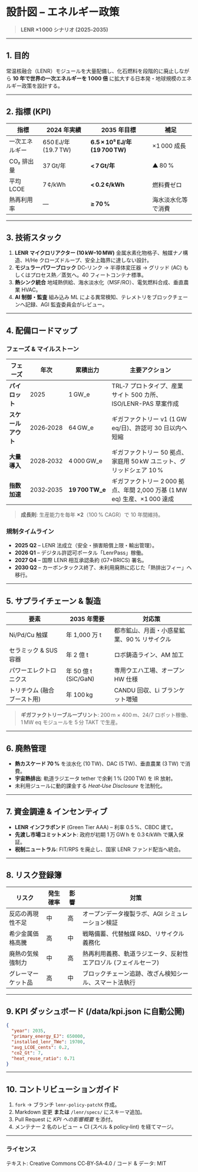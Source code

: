 # 設計図 – エネルギー政策

> **LENR ×1 000 シナリオ (2025‑2035)**

---

## 1. 目的

常温核融合（LENR）モジュールを大量配備し、化石燃料を段階的に廃止しながら **10 年で世界の一次エネルギーを 1 000 倍** に拡大する日本発・地球規模のエネルギー政策を設計する。

---

## 2. 指標 (KPI)

| 指標      | 2024 年実績           | 2035 年目標                       | 補足        |
| ------- | ------------------ | ------------------------------ | --------- |
| 一次エネルギー | 650 EJ/年 (19.7 TW) | **6.5 × 10⁵ EJ/年 (19 700 TW)** | ×1 000 成長 |
| CO₂ 排出量 | 37 Gt/年            | **< 7 Gt/年**                   | ▲ 80 %    |
| 平均 LCOE | 7 ¢/kWh            | **< 0.2 ¢/kWh**                | 燃料費ゼロ     |
| 熱再利用率   | —                  | **≥ 70 %**                     | 海水淡水化等で消費 |

---

## 3. 技術スタック

1. **LENR マイクロリアクター (10 kW–10 MW)**
   金属水素化物格子、触媒ナノ構造、H/He クローズドループ、安全上臨界に達しない設計。
2. **モジュラーパワーブロック**
   DC‑リンク → 半導体変圧器 → グリッド (AC) もしくはプロセス熱／蒸気へ。40 フィートコンテナ標準。
3. **熱シンク統合**
   地域熱供給、海水淡水化（MSF/RO）、電気燃料合成、垂直農業 HVAC。
4. **AI 制御・監査**
   組み込み ML による異常検知、テレメトリをブロックチェーンへ記録、AGI 監査委員会がレビュー。

---

## 4. 配備ロードマップ

### フェーズ & マイルストーン

| フェーズ        | 年次        | 累積出力             | 主要アクション                                              |
| ----------- | --------- | ---------------- | ---------------------------------------------------- |
| **パイロット**   | 2025      | 1 GW\_e          | TRL‑7 プロトタイプ、産業サイト 500 カ所、ISO/LENR-PAS 草案作成          |
| **スケールアウト** | 2026‑2028 | 64 GW\_e         | ギガファクトリー v1 (1 GW eq/日)、許認可 30 日以内へ短縮                |
| **大量導入**    | 2028‑2032 | 4 000 GW\_e      | ギガファクトリー 50 拠点、家庭用 50 kW ユニット、グリッドシェア 10 %           |
| **指数加速**    | 2032‑2035 | **19 700 TW\_e** | ギガファクトリー 2 000 拠点、年間 2,000 万基 (1 MW eq) 生産、×1 000 達成 |

> **成長則**: 生産能力を毎年 **×2**（100 % CAGR）で 10 年間維持。

### 規制タイムライン

* **2025 Q2** – LENR 法成立（安全・損害賠償上限・輸出管理）。
* **2026 Q1** – デジタル許認可ポータル「LenrPass」稼働。
* **2027 Q4** – 国際 LENR 相互承認条約 (G7+BRICS) 署名。
* **2030 Q2** – カーボンタックス終了、未利用廃熱に応じた「熱排出フィー」へ移行。

---

## 5. サプライチェーン & 製造

| 要素              | 2035 年需要           | 対応策                      |
| --------------- | ------------------ | ------------------------ |
| Ni/Pd/Cu 触媒     | 年 1,000 万 t        | 都市鉱山、月面・小惑星鉱業、90 % リサイクル |
| セラミック & SUS 容器  | 年 2 億 t            | ロボ鋳造ライン、AM 加工            |
| パワーエレクトロニクス     | 年 50 億 t (SiC/GaN) | 専用ウエハ工場、オープン HW 仕様       |
| トリチウム (融合ブースト用) | 年 100 kg           | CANDU 回収、Li ブランケット増殖     |

> **ギガファクトリーブループリント**: 200 m × 400 m、24/7 ロボット稼働、1 MW eq モジュールを 5 分 TAKT で生産。

---

## 6. 廃熱管理

* **熱カスケード 70 %** を淡水化 (10 TW)、DAC (5 TW)、垂直農業 (3 TW) で消費。
* **宇宙熱排出**: 軌道ラジエータ tether で余剰 1 % (200 TW) を IR 放射。
* 未利用ジュールに動的課金する *Heat‑Use Disclosure* を法制化。

---

## 7. 資金調達 & インセンティブ

* **LENR インフラボンド** (Green Tier AAA) – 利率 0.5 %、CBDC 建て。
* **先渡し市場コミットメント**: 政府が初期 1 万 GW h を 0.3 ¢/kWh で購入保証。
* **税制ニュートラル**: FIT/RPS を廃止し、国家 LENR ファンド配当へ統合。

---

## 8. リスク登録簿

| リスク       | 発生確率 | 影響 | 対策                                |
| --------- | ---- | -- | --------------------------------- |
| 反応の再現性不足  | 中    | 高  | オープンデータ複製ラボ、AGI シミュレーション検証        |
| 希少金属価格高騰  | 高    | 中  | 戦略備蓄、代替触媒 R\&D、リサイクル義務化           |
| 廃熱の気候強制力  | 中    | 高  | 熱再利用義務、軌道ラジエータ、反射性エアロゾル (フェイルセーフ) |
| グレーマーケット品 | 高    | 中  | ブロックチェーン追跡、改ざん検知シール、スマート法執行       |

---

## 9. KPI ダッシュボード (/data/kpi.json に自動公開)

```json
{
  "year": 2035,
  "primary_energy_EJ": 650000,
  "installed_lenr_TWe": 19700,
  "avg_LCOE_cents": 0.2,
  "co2_Gt": 7,
  "heat_reuse_ratio": 0.71
}
```

---

## 10. コントリビューションガイド

1. `fork` → ブランチ `lenr-policy-patchX` 作成。
2. Markdown 変更 **または** `/lenr/specs/` にスキーマ追加。
3. Pull Request に *KPI への影響概要* を添付。
4. メンテナー 2 名のレビュー + CI (スペル & policy‑lint) を経てマージ。

---

### ライセンス

テキスト: Creative Commons CC‑BY‑SA‑4.0 / コード & データ: MIT
